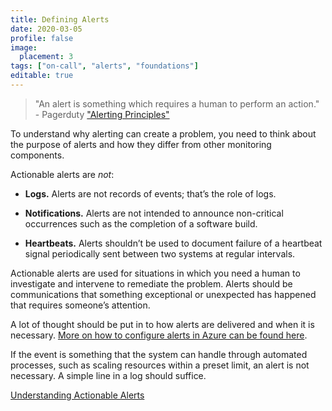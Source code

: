 ```yaml
---
title: Defining Alerts
date: 2020-03-05
profile: false
image:
  placement: 3
tags: ["on-call", "alerts", "foundations"]
editable: true
---
```


>"An alert is something which requires a human to perform an action." - Pagerduty ["Alerting Principles"](https://response.pagerduty.com/oncall/alerting_principles/)

To understand why alerting can create a problem, you need to think about the purpose of alerts and how they differ from other monitoring components.

Actionable alerts are *not*:

-   **Logs.** Alerts are not records of events; that’s the role of logs.

-   **Notifications.** Alerts are not intended to announce non-critical
    occurrences such as the completion of a software build.

-   **Heartbeats.** Alerts shouldn’t be used to document failure of a heartbeat
    signal periodically sent between two systems at regular intervals.

Actionable alerts are used for situations in which you need a human to
investigate and intervene to remediate the problem. Alerts should be
communications that something exceptional or unexpected has happened that
requires someone’s attention.

A lot of thought should be put in to how alerts are delivered and when it is necessary. [More on how to configure alerts in Azure can be found here](https://docs.microsoft.com/en-us/azure/azure-monitor/platform/alerts-overview/?wt.mc_id=oncalllife-blog-jahand).

If the event is something that the system can handle through automated
processes, such as scaling resources within a preset limit, an alert is not
necessary. A simple line in a log should suffice.

[Understanding Actionable Alerts](/post/understanding-actionable-alerts)